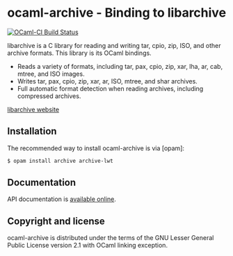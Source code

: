 ocaml-archive - Binding to libarchive
=====================================

[![OCaml-CI Build Status](https://img.shields.io/endpoint?url=https://ci.ocamllabs.io/badge/gildor478/ocaml-archive/master&logo=ocaml)](https://ci.ocamllabs.io/github/gildor478/ocaml-archive)

libarchive is a C library for reading and writing tar, cpio, zip, ISO, and
other archive formats. This library is its OCaml bindings.

 * Reads a variety of formats, including tar, pax, cpio, zip, xar, lha, ar,
   cab, mtree, and ISO images.
 * Writes tar, pax, cpio, zip, xar, ar, ISO, mtree, and shar archives.
 * Full automatic format detection when reading archives, including
   compressed archives.

[libarchive website](http://code.google.com/p/libarchive/)

Installation
------------

The recommended way to install ocaml-archive is via [opam]:

```sh
$ opam install archive archive-lwt
```

Documentation
-------------

API documentation is
[available online](https://gildor478.github.io/ocaml-archive).

Copyright and license
---------------------

ocaml-archive is distributed under the terms of the GNU Lesser General Public
License version 2.1 with OCaml linking exception.
